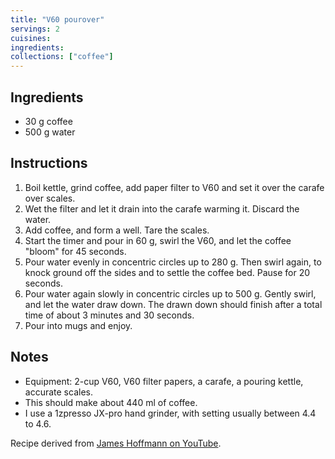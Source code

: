 ```yaml
---
title: "V60 pourover"
servings: 2
cuisines:
ingredients:
collections: ["coffee"]
---
```


## Ingredients

- 30 g coffee
- 500 g water

## Instructions

1. Boil kettle, grind coffee, add paper filter to V60 and set it over the carafe over scales.
2. Wet the filter and let it drain into the carafe warming it. Discard the water.
3. Add coffee, and form a well. Tare the scales.
4. Start the timer and pour in 60 g, swirl the V60, and let the coffee "bloom" for 45 seconds.
5. Pour water evenly in concentric circles up to 280 g. Then swirl again, to knock ground off the sides and to settle the coffee bed. Pause for 20 seconds.
6. Pour water again slowly in concentric circles up to 500 g. Gently swirl, and let the water draw down. The drawn down should finish after a total time of about 3 minutes and 30 seconds.
7. Pour into mugs and enjoy.

## Notes

- Equipment: 2-cup V60, V60 filter papers, a carafe, a pouring kettle, accurate scales.
- This should make about 440 ml of coffee.
- I use a 1zpresso JX-pro hand grinder, with setting usually between 4.4 to 4.6.

Recipe derived from [James Hoffmann on YouTube](https://www.youtube.com/watch?v=AI4ynXzkSQo).
